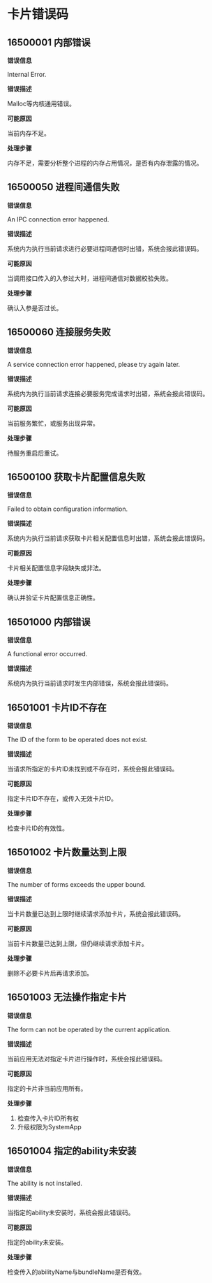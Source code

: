 # 卡片错误码

## 16500001 内部错误

**错误信息**

Internal Error.

**错误描述**

Malloc等内核通用错误。

**可能原因**

当前内存不足。

**处理步骤**

内存不足，需要分析整个进程的内存占用情况，是否有内存泄露的情况。

## 16500050 进程间通信失败

**错误信息**

An IPC connection error happened.

**错误描述**

系统内为执行当前请求进行必要进程间通信时出错，系统会报此错误码。

**可能原因**

当调用接口传入的入参过大时，进程间通信对数据校验失败。

**处理步骤**

确认入参是否过长。

## 16500060 连接服务失败

**错误信息**

A service connection error happened, please try again later.

**错误描述**

系统内为执行当前请求连接必要服务完成请求时出错，系统会报此错误码。

**可能原因**

当前服务繁忙，或服务出现异常。

**处理步骤**

待服务重启后重试。

## 16500100 获取卡片配置信息失败

**错误信息**

Failed to obtain configuration information.

**错误描述**

系统内为执行当前请求获取卡片相关配置信息时出错，系统会报此错误码。

**可能原因**

卡片相关配置信息字段缺失或非法。

**处理步骤**

确认并验证卡片配置信息正确性。

## 16501000 内部错误

**错误信息**

A functional error occurred.

**错误描述**

系统内为执行当前请求时发生内部错误，系统会报此错误码。

## 16501001 卡片ID不存在

**错误信息**

The ID of the form to be operated does not exist.

**错误描述**

当请求所指定的卡片ID未找到或不存在时，系统会报此错误码。

**可能原因**

指定卡片ID不存在，或传入无效卡片ID。

**处理步骤**

检查卡片ID的有效性。

## 16501002 卡片数量达到上限

**错误信息**

The number of forms exceeds the upper bound.

**错误描述**

当卡片数量已达到上限时继续请求添加卡片，系统会报此错误码。

**可能原因**

当前卡片数量已达到上限，但仍继续请求添加卡片。

**处理步骤**

删除不必要卡片后再请求添加。

## 16501003 无法操作指定卡片

**错误信息**

The form can not be operated by the current application.

**错误描述**

当前应用无法对指定卡片进行操作时，系统会报此错误码。

**可能原因**

指定的卡片非当前应用所有。

**处理步骤**

1. 检查传入卡片ID所有权
2. 升级权限为SystemApp

## 16501004 指定的ability未安装

**错误信息**

The ability is not installed.

**错误描述**

当指定的ability未安装时，系统会报此错误码。

**可能原因**

指定的ability未安装。

**处理步骤**

检查传入的abilityName与bundleName是否有效。
